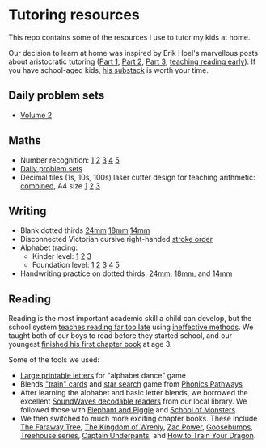 Tutoring resources
==================

This repo contains some of the resources I use to tutor my kids at home.

Our decision to learn at home was inspired by Erik Hoel's marvellous posts 
about aristocratic tutoring 
([Part 1](https://www.theintrinsicperspective.com/p/why-we-stopped-making-einsteins),
[Part 2](https://www.theintrinsicperspective.com/p/follow-up-why-we-stopped-making-einsteins), [Part 3](https://www.theintrinsicperspective.com/p/how-geniuses-used-to-be-raised), [teaching reading early](https://www.theintrinsicperspective.com/p/how-i-taught-my-3-year-old-to-read)).
If you have school-aged kids, [his substack](https://www.theintrinsicperspective.com) is worth your time.

## Daily problem sets

  * [Volume 2](https://github.com/kuperov/worksheets/raw/refs/heads/master/combined.pdf)

## Maths

  * Number recognition: [1](https://github.com/kuperov/worksheets/raw/refs/heads/master/maths/numbers/numbers_1.pdf)
  [2](https://github.com/kuperov/worksheets/raw/refs/heads/master/maths/numbers/numbers_2.pdf)
  [3](https://github.com/kuperov/worksheets/raw/refs/heads/master/maths/numbers/numbers_3.pdf)
  [4](https://github.com/kuperov/worksheets/raw/refs/heads/master/maths/numbers/numbers_4.pdf)
  [5](https://github.com/kuperov/worksheets/raw/refs/heads/master/maths/numbers/numbers_5.pdf)
  * [Daily problem sets](https://github.com/kuperov/worksheets/raw/refs/heads/master/maths/worksheets.pdf)
  * Decimal tiles (1s, 10s, 100s) laser cutter design for teaching arithmetic: [combined](https://github.com/kuperov/worksheets/raw/refs/heads/master/maths/number_blocks.svg),
    A4 size [1](https://github.com/kuperov/worksheets/raw/refs/heads/master/maths/number_blocks_1.svg)
    [2](https://github.com/kuperov/worksheets/raw/refs/heads/master/maths/number_blocks_2.svg)
    [3](https://github.com/kuperov/worksheets/raw/refs/heads/master/maths/number_blocks_3.svg)

## Writing

  * Blank dotted thirds [24mm](https://github.com/kuperov/worksheets/raw/refs/heads/master/writing/dotted_thirds_24mm.pdf) [18mm](https://github.com/kuperov/worksheets/raw/refs/heads/master/writing/dotted_thirds_18mm.pdf) [14mm](https://github.com/kuperov/worksheets/raw/refs/heads/master/writing/dotted_thirds_14mm.pdf)
  * Disconnected Victorian cursive right-handed [stroke order](https://github.com/kuperov/worksheets/raw/refs/heads/master/writing/alphabet/stroke_order.pdf)
  * Alphabet tracing:
    - Kinder level: [1](https://github.com/kuperov/worksheets/raw/refs/heads/master/writing/kinder/alphabet_trace_once.pdf)
    [2](https://github.com/kuperov/worksheets/raw/refs/heads/master/writing/kinder/lower_case_letters_trace.pdf)
    [3](https://github.com/kuperov/worksheets/raw/refs/heads/master/writing/kinder/alphabet_trace.pdf)
    - Foundation level: [1](https://github.com/kuperov/worksheets/raw/refs/heads/master/writing/alphabet/alphabet_trace_level_1.pdf)
 [2](https://github.com/kuperov/worksheets/raw/refs/heads/master/writing/alphabet/alphabet_trace_level_2.pdf)
 [3](https://github.com/kuperov/worksheets/raw/refs/heads/master/writing/alphabet/alphabet_trace_level_3.pdf)
 [4](https://github.com/kuperov/worksheets/raw/refs/heads/master/writing/alphabet/alphabet_trace_level_4.pdf)
 [5](https://github.com/kuperov/worksheets/raw/refs/heads/master/writing/alphabet/alphabet_trace_level_5.pdf)
  * Handwriting practice on dotted thirds: [24mm](https://github.com/kuperov/worksheets/raw/refs/heads/master/writing/writing_24mm.pdf),
  [18mm](https://github.com/kuperov/worksheets/raw/refs/heads/master/writing/writing_18mm.pdf), and
  [14mm](https://github.com/kuperov/worksheets/raw/refs/heads/master/writing/writing_14mm.pdf)

## Reading

Reading is the most important academic skill a child can develop, but the school system [teaches reading far too late](https://www.theintrinsicperspective.com/p/literacy-lag-we-start-reading-too) using [ineffective methods](https://features.apmreports.org/sold-a-story/). We taught both of our boys to read before they started school, and our youngest [finished his first chapter book](https://www.amazon.com.au/Faraway-Tree-Adventure-Clauss-Castle/dp/1405280115) at age 3.

Some of the tools we used:

  * [Large printable letters](https://github.com/kuperov/worksheets/raw/refs/heads/master/reading/alphabet_dance.pdf) for "alphabet dance" game
  * Blends ["train" cards](https://github.com/kuperov/worksheets/raw/refs/heads/master/reading/train.pdf) and [star search](https://github.com/kuperov/worksheets/raw/refs/heads/master/reading/star_search.pdf) game from [Phonics Pathways](https://www.amazon.com.au/Phonics-Pathways-Reading-Perfect-Spelling/dp/1118022432)
  * After learning the alphabet and basic letter blends, we borrowed the excellent [SoundWaves decodable readers](https://www.fireflyeducation.com.au/series/soundwaves/reading) from our local library. We followed those with [Elephant and Piggie](https://www.amazon.com.au/Elephant-Piggie-Complete-Collection-Willems/dp/136802131X) and [School of Monsters](https://www.amazon.com.au/School-Monsters-Books-Collection-William/dp/0257353003).
  * We then switched to much more exciting chapter books. These include [The Faraway Tree](https://en.wikipedia.org/wiki/The_Faraway_Tree), [The Kingdom of Wrenly](https://www.simonandschuster.com.au/series/The-Kingdom-of-Wrenly), [Zac Power](https://www.goodreads.com/series/61701-zac-power-classic), [Goosebumps](https://en.wikipedia.org/wiki/Goosebumps), [Treehouse series](https://andygriffiths.com.au/the-treehouse-series/), [Captain Underpants](https://en.wikipedia.org/wiki/Captain_Underpants), and [How to Train Your Dragon](https://www.amazon.com.au/How-Train-Your-Dragon-Complete/dp/0316347000).
